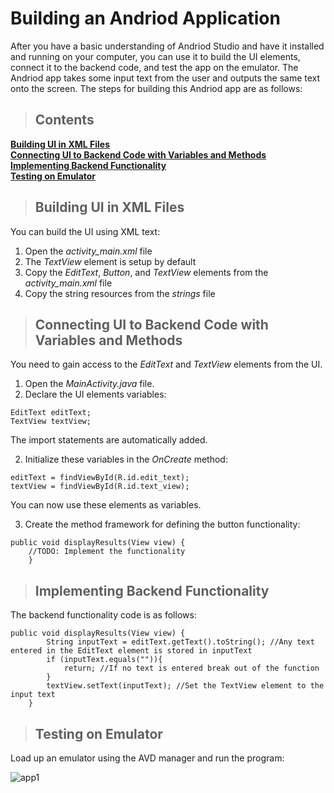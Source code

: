 # Building an Andriod Application

After you have a basic understanding of Andriod Studio and have it installed and running on your computer, you can use it to build the UI elements, connect it to the backend code, and test the app on the emulator. The Andriod app takes some input text from the user and outputs the same text onto the screen. The steps for building this Andriod app are as follows:

> ## Contents

**[Building UI in XML Files](#UI)**<br>
**[Connecting UI to Backend Code with Variables and Methods](#Connect)**<br>
**[Implementing Backend Functionality](#Implement)**<br>
**[Testing on Emulator](#Testing)**<br>

<a name="UI"></a>
> ## Building UI in XML Files

You can build the UI using XML text:

1. Open the *activity_main.xml* file
2. The *TextView* element is setup by default 
3. Copy the *EditText*, *Button*, and *TextView* elements from the *activity_main.xml* file
4. Copy the string resources from the *strings* file

<a name="Connect"></a>
> ## Connecting UI to Backend Code with Variables and Methods

You need to gain access to the *EditText* and *TextView* elements from the UI.

1. Open the *MainActivity.java* file.
2. Declare the UI elements variables:

```
EditText editText;
TextView textView;
```
The import statements are automatically added.

2. Initialize these variables in the *OnCreate* method:

```
editText = findViewById(R.id.edit_text);
textView = findViewById(R.id.text_view);
```

You can now use these elements as variables.

3. Create the method framework for defining the button functionality:

```
public void displayResults(View view) {
	//TODO: Implement the functionality
    }
```
 
 <a name="Implement"></a>
> ## Implementing Backend Functionality

The backend functionality code is as follows:

```
public void displayResults(View view) {
        String inputText = editText.getText().toString(); //Any text entered in the EditText element is stored in inputText
        if (inputText.equals("")){
            return; //If no text is entered break out of the function
        }
        textView.setText(inputText); //Set the TextView element to the input text 
    }
```

<a name="Testing"></a>
> ## Testing on Emulator

Load up an emulator using the AVD manager and run the program:

![app1](https://user-images.githubusercontent.com/4720428/53188456-3de33380-35ba-11e9-98c5-1f96424a2dbf.png)









